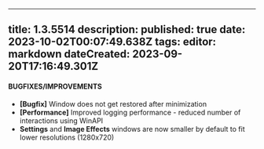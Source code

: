 
---
title: 1.3.5514
description: 
published: true
date: 2023-10-02T00:07:49.638Z
tags: 
editor: markdown
dateCreated: 2023-09-20T17:16:49.301Z
---		
		
#### BUGFIXES/IMPROVEMENTS
- **[Bugfix]** Window does not get restored after minimization
- **[Performance]** Improved logging performance - reduced number of interactions using WinAPI
- **Settings** and **Image Effects** windows are now smaller by default to fit lower resolutions (1280x720)